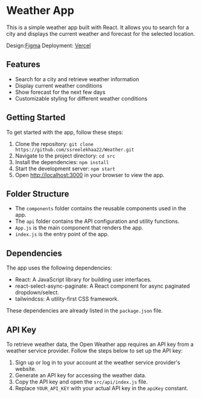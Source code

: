 # Weather App

This is a simple weather app built with React. It allows you to search for a city and displays the current weather and forecast for the selected location.

Design:[Figma](https://www.figma.com/file/PXcD0nDkdC5Qxl9bMVWfXj/Untitled?type=design&node-id=0-1&t=vdkfhxZN9wk2yorJ-0)
Deployment: [Vercel](weather-snowy-three.vercel.app)

## Features

- Search for a city and retrieve weather information
- Display current weather conditions
- Show forecast for the next few days
- Customizable styling for different weather conditions

## Getting Started

To get started with the app, follow these steps:

1. Clone the repository: `git clone https://github.com/ssreelekhaa22/Weather.git`
2. Navigate to the project directory: `cd src`
3. Install the dependencies: `npm install`
4. Start the development server: `npm start`
5. Open [http://localhost:3000](http://localhost:3000) in your browser to view the app.

## Folder Structure

- The `components` folder contains the reusable components used in the app.
- The `api` folder contains the API configuration and utility functions.
- `App.js` is the main component that renders the app.
- `index.js` is the entry point of the app.

## Dependencies

The app uses the following dependencies:

- React: A JavaScript library for building user interfaces.
- react-select-async-paginate: A React component for async paginated dropdown/select.
- tailwindcss: A utility-first CSS framework.

These dependencies are already listed in the `package.json` file.

## API Key

To retrieve weather data, the Open Weather app requires an API key from a weather service provider. Follow the steps below to set up the API key:

1. Sign up or log in to your account at the weather service provider's website.
2. Generate an API key for accessing the weather data.
3. Copy the API key and open the `src/api/index.js` file.
4. Replace `YOUR_API_KEY` with your actual API key in the `apiKey` constant.

